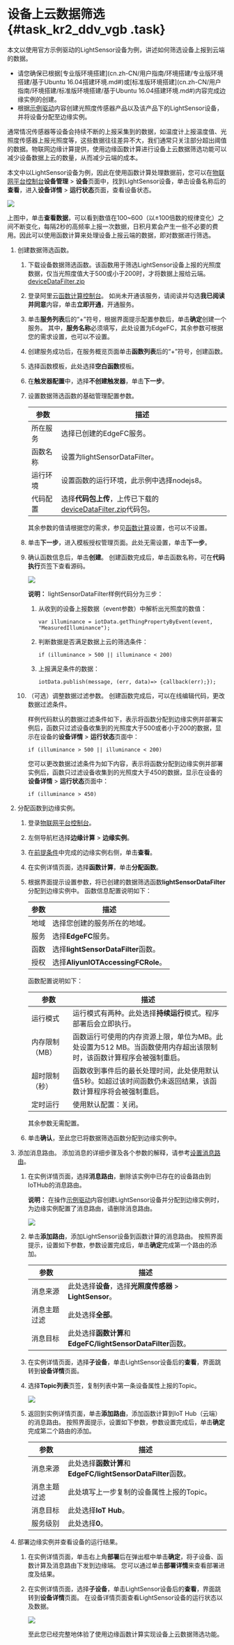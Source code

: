 # 设备上云数据筛选 {#task_kr2_ddv_vgb .task}

本文以使用官方示例驱动的LightSensor设备为例，讲述如何筛选设备上报到云端的数据。

-   请您确保已根据[专业版环境搭建](cn.zh-CN/用户指南/环境搭建/专业版环境搭建/基于Ubuntu 16.04搭建环境.md#)或[标准版环境搭建](cn.zh-CN/用户指南/环境搭建/标准版环境搭建/基于Ubuntu 16.04搭建环境.md#)内容完成边缘实例的创建。
-   根据[示例驱动](cn.zh-CN/用户指南/设备接入/示例驱动.md#)内容创建光照度传感器产品以及该产品下的LightSensor设备，并将设备分配至边缘实例。

通常情况传感器等设备会持续不断的上报采集到的数据，如温度计上报温度值、光照度传感器上报光照度等，这些数据往往差异不大，我们通常只关注部分超出阈值的数据。物联网边缘计算提供，使用边缘函数计算进行设备上云数据筛选功能可以减少设备数据上云的数量，从而减少云端的成本。

本文中以LightSensor设备为例，因此在使用函数计算处理数据前，您可以在[物联网平台控制台](http://iot.console.aliyun.com/)**设备管理** \> **设备**页面中，找到LightSensor设备，单击设备名称后的**查看**，进入**设备详情** \> **运行状态**页面，查看设备状态。

![](http://static-aliyun-doc.oss-cn-hangzhou.aliyuncs.com/assets/img/127797/156412690339090_zh-CN.png)

上图中，单击**查看数据**，可以看到数值在100~600（以±100倍数的规律变化）之间不断变化，每隔2秒的高频率上报一次数据，日积月累会产生一些不必要的费用。因此可以使用函数计算来处理设备上报云端的数据，即对数据进行筛选。

1.  创建数据筛选函数。 
    1.  下载设备数据筛选函数。该函数用于筛选LightSensor设备上报的光照度数据，仅当光照度值大于500或小于200时，才将数据上报给云端。 [deviceDataFilter.zip](http://link-iot-edge-packet.oss-cn-shanghai.aliyuncs.com/fc-demo/deviceDataFilter.zip) 
    2.  登录阿里云[函数计算控制台](https://www.aliyun.com/product/fc)。 如尚未开通该服务，请阅读并勾选**我已阅读并同意**内容，单击**立即开通**，开通服务。
    3.  单击**服务列表**后的“+”符号，根据界面提示配置参数后，单击**确定**创建一个服务。 其中，**服务名称**必须填写，此处设置为EdgeFC，其余参数可根据您的需求设置，也可以不设置。
    4.  创建服务成功后，在服务概览页面单击**函数列表**后的“+”符号，创建函数。
    5.  选择函数模板，此处选择**空白函数**模板。
    6.  在**触发器配置**中，选择**不创建触发器**，单击**下一步**。
    7.  设置数据筛选函数的基础管理配置参数。 

        |参数|描述|
        |--|--|
        |所在服务|选择已创建的EdgeFC服务。|
        |函数名称|设置为lightSensorDataFilter。|
        |运行环境|设置函数的运行环境，此示例中选择nodejs8。|
        |代码配置|选择**代码包上传**，上传已下载的[deviceDataFilter.zip](http://link-iot-edge-packet.oss-cn-shanghai.aliyuncs.com/fc-demo/deviceDataFilter.zip)代码包。|

        其余参数的值请根据您的需求，参见[函数计算](https://help.aliyun.com/product/50980.html?spm=a2c4g.11186623.2.8.7e6b1617Ezzl6L)设置，也可以不设置。

    8.  单击**下一步**，进入模板授权管理页面。此处无需设置，单击**下一步**。
    9.  确认函数信息后，单击**创建**。 创建函数完成后，单击函数名称，可在**代码执行**页签下查看源码。

        ![](http://static-aliyun-doc.oss-cn-hangzhou.aliyuncs.com/assets/img/127797/156412690339287_zh-CN.png)

        **说明：** lightSensorDataFilter样例代码分为三步：

        1.  从收到的设备上报数据（event参数）中解析出光照度的数值：

            ``` {#codeblock_747_atd_oq5}
            var illuminance = iotData.getThingPropertyByEvent(event, "MeasuredIlluminance");
            ```

        2.  判断数据是否满足数据上云的筛选条件：

            ``` {#codeblock_hpg_2a7_lfw}
            if (illuminance > 500 || illuminance < 200)
            ```

        3.  上报满足条件的数据：

            ``` {#codeblock_ld5_bps_bu6}
            iotData.publish(message, (err, data)=> {callback(err);});
            ```

    10. （可选）调整数据过滤参数。 创建函数完成后，可以在线编辑代码，更改数据过滤条件。

        样例代码默认的数据过滤条件如下，表示将函数分配到边缘实例并部署实例后，函数只过滤设备收集到的光照度大于500或者小于200的数据，显示在设备的**设备详情** \> **运行状态**页面中：

        ``` {#codeblock_r6i_nm6_1qr}
        if (illuminance > 500 || illuminance < 200)
        ```

        您可以更改数据过滤条件为如下内容，表示将函数分配到边缘实例并部署实例后，函数只过滤设备收集到的光照度大于450的数据，显示在设备的**设备详情** \> **运行状态**页面中：

        ``` {#codeblock_i9b_bru_bq5}
        if (illuminance > 450)
        ```

2.  分配函数到边缘实例。 
    1.  登录[物联网平台控制台](http://iot.console.aliyun.com/)。
    2.  左侧导航栏选择**边缘计算** \> **边缘实例**。
    3.  在[前提条件](#)中完成的边缘实例右侧，单击**查看**。
    4.  在实例详情页面，选择**函数计算**，单击**分配函数**。
    5.  根据界面提示设置参数，将已创建的数据筛选函数**lightSensorDataFilter**分配到边缘实例中。 函数信息配置说明如下：

        |参数|描述|
        |--|--|
        |地域|选择您创建的服务所在的地域。|
        |服务|选择**EdgeFC**服务。|
        |函数|选择**lightSensorDataFilter**函数。|
        |授权|选择**AliyunIOTAccessingFCRole**。|

        函数配置说明如下：

        |参数|描述|
        |--|--|
        |运行模式|运行模式有两种。此处选择**持续运行**模式。程序部署后会立即执行。|
        |内存限制（MB）|函数运行可使用的内存资源上限，单位为MB。此处设置为512 MB。当函数使用内存超出该限制时，该函数计算程序会被强制重启。|
        |超时限制（秒）|函数收到事件后的最长处理时间，此处使用默认值5秒。如超过该时间函数仍未返回结果，该函数计算程序将会被强制重启。|
        |定时运行|使用默认配置：关闭。|

        其余参数无需配置。

    6.  单击**确认**，至此您已将数据筛选函数分配到边缘实例中。
3.  添加消息路由。 添加消息的详细步骤及各个参数的解释，请参考[设置消息路由](cn.zh-CN/用户指南/消息路由/设置消息路由.md#)。
    1.  在实例详情页面，选择**消息路由**，删除该实例中已存在的设备路由到IoTHub的消息路由。 

        **说明：** 在操作[示例驱动](cn.zh-CN/用户指南/设备接入/示例驱动.md#)内容创建LightSensor设备并分配到边缘实例时，为边缘实例配置了消息路由，请删除消息路由。

        ![](http://static-aliyun-doc.oss-cn-hangzhou.aliyuncs.com/assets/img/127797/156412690439306_zh-CN.png)

    2.  单击**添加路由**，添加LightSensor设备到函数计算的消息路由。 按照界面提示，设置如下参数，参数设置完成后，单击**确定**完成第一个路由的添加。

        |参数|描述|
        |--|--|
        |消息来源|此处选择**设备**，选择**光照度传感器** \> **LightSensor**。|
        |消息主题过滤|此处选择**全部**。|
        |消息目标|此处选择**函数计算**和**EdgeFC/lightSensorDataFilter**函数。|

    3.  在实例详情页面，选择**子设备**，单击LightSensor设备后的**查看**，界面跳转到**设备详情**页面。
    4.  选择**Topic列表**页签，复制列表中第一条设备属性上报的Topic。 

        ![](http://static-aliyun-doc.oss-cn-hangzhou.aliyuncs.com/assets/img/127797/156412690439307_zh-CN.png)

    5.  返回到实例详情页面，单击**添加路由**，添加函数计算到IoT Hub（云端）的消息路由。 按照界面提示，设置如下参数，参数设置完成后，单击**确定**完成第二个路由的添加。

        |参数|描述|
        |--|--|
        |消息来源|此处选择**函数计算**和**EdgeFC/lightSensorDataFilter**函数。|
        |消息主题过滤|此处填写上一步复制的设备属性上报的Topic。|
        |消息目标|此处选择**IoT Hub**。|
        |服务级别|此处选择**0**。|

4.  部署边缘实例并查看设备的运行结果。 
    1.  在实例详情页面，单击右上角**部署**后在弹出框中单击**确定**，将子设备、函数计算及消息路由下发到边缘端。 您可以通过单击**部署详情**来查看部署进度及结果。
    2.  在实例详情页面，选择**子设备**，单击LightSensor设备后的**查看**，界面跳转到**设备详情**页面。 在设备详情页面查看LightSensor设备的运行状态以及数据。

        ![](http://static-aliyun-doc.oss-cn-hangzhou.aliyuncs.com/assets/img/127797/156412690439308_zh-CN.png)

        至此您已经完整地体验了使用边缘函数计算实现设备上云数据筛选功能。


